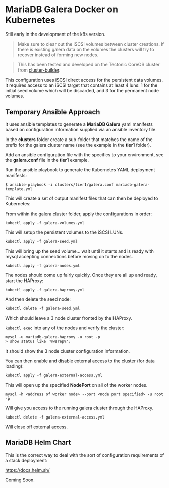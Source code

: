 MariaDB Galera Docker on Kubernetes
===================================

Still early in the development of the k8s version.

> Make sure to clear out the iSCSI volumes between cluster creations.  If there is existing galera data on the volumes the clusters will try to recover instead of forming new nodes.

> This has been tested and developed on the Tectonic CoreOS cluster from [cluster-builder](https://github.com/ids/cluster-builder).

This configuration uses iSCSI direct access for the persistent data volumes.  It requires access to an iSCSI target that contains at least 4 luns: 1 for the initial seed volume which will be discarded, and 3 for the permanent node volumes.

## Temporary Ansible Approach

It uses ansible templates to generate a __MariaDB Galera__ yaml manifests based on configuration information supplied via an ansible inventory file.

In the __clusters__ folder create a sub-folder that matches the name of the prefix for the galera cluster name (see the example in the __tier1__ folder).

Add an ansible configuration file with the specifics to your environment, see the __galera.conf__ file in the __tier1__ example.

Run the ansible playbook to generate the Kubernetes YAML deployment manifests:

    $ ansible-playbook -i clusters/tier1/galera.conf mariadb-galera-template.yml

This will create a set of output manifest files that can then be deployed to Kubernetes:

From within the galera cluster folder, apply the configurations in order:

    kubectl apply -f galera-volumes.yml

This will setup the persistent volumes to the iSCSI LUNs.

    kubectl apply -f galera-seed.yml

This will bring up the seed volume... wait until it starts and is ready with mysql accepting connections before moving on to the nodes.

    kubectl apply -f galera-nodes.yml

The nodes should come up fairly quickly.  Once they are all up and ready, start the HAProxy:

    kubectl apply -f galera-haproxy.yml

And then delete the seed node:

    kubectl delete -f galera-seed.yml

Which should leave a 3 node cluster fronted by the HAProxy.

`kubectl exec` into any of the nodes and verify the cluster:

    mysql -u mariadb-galera-haproxy -u root -p
    > show status like '%wsrep%';

It should show the 3 node cluster configuration information.

You can then enable and disable external access to the cluster (for data loading):

    kubectl apply -f galera-external-access.yml

This will open up the specified __NodePort__ on all of the worker nodes.

    mysql -h <address of worker node> --port <node port specified> -u root -p

Will give you access to the running galera cluster through the HAProxy.

    kubectl delete -f galera-external-access.yml

Will close off external access.

## MariaDB Helm Chart

This is the correct way to deal with the sort of configuration requirements of a stack deployment:

https://docs.helm.sh/

Coming Soon.